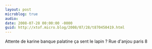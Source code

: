 ```yaml
---
layout: post
microblog: true
audio: 
date: 2008-07-28 00:00:00 -0000
guid: http://xtof.micro.blog/2008/07/28/t870450419.html
---
```

Attente de karine banque palatine ça sent le lapin ? Rue d'anjou paris 8
